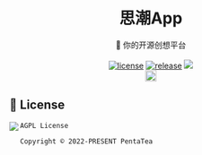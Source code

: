 <h1 align="center">思潮App</h1>
<div align="center">🌆 你的开源创想平台</div>
<br>
<div align="center">
<a href="https://raw.githubusercontent.com/4chao/app/master/LICENSE"><img src="https://img.shields.io/github/license/4chao/app" alt="license"></a>
<a href="https://github.com/4chao/app/releases"><img src="https://img.shields.io/github/v/release/4chao/app?color=blueviolet&include_prereleases" alt="release"></a>
<img src="https://img.shields.io/badge/PRs-welcome-brightgreen.svg">
</div>
<div align="center">
<img src="https://app.fossa.com/api/projects/git%2Bgithub.com%2F4chao%2Fapp.svg?type=small" height="20">
</div>

## 📜 License

<a href="https://app.fossa.com/projects/git%2Bgithub.com%2F4chao%2Fapp?ref=badge_large">
<img src="https://app.fossa.com/api/projects/git%2Bgithub.com%2F4chao%2Fapp.svg?type=large" align="left">
</a>

```
AGPL License

Copyright © 2022-PRESENT PentaTea

```
